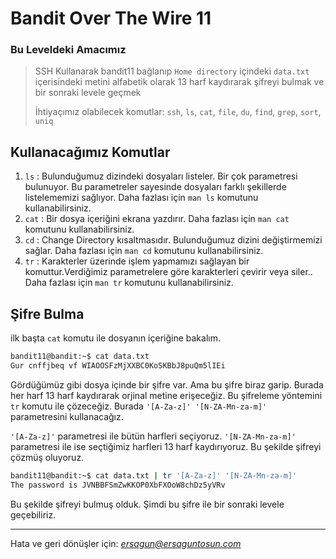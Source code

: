# Bandit Over The Wire **11**

### Bu Leveldeki Amacımız
> SSH Kullanarak bandit11 bağlanıp `Home directory` içindeki `data.txt`
içerisindeki metini alfabetik olarak 13 harf kaydırarak şifreyi bulmak ve bir sonraki levele geçmek
>
>İhtiyaçımız olabilecek komutlar: `ssh`, `ls`, `cat`, `file`, `du`, `find`, `grep`, `sort`, `uniq`

## Kullanacağımız Komutlar
1. `ls` : Bulunduğumuz dizindeki dosyaları listeler. Bir çok parametresi bulunuyor. Bu parametreler sayesinde dosyaları farklı şekillerde listelememizi sağlıyor. Daha fazlası için `man ls` komutunu kullanabilirsiniz.
2. `cat` : Bir dosya içeriğini ekrana yazdırır. Daha fazlası için `man cat` komutunu kullanabilirsiniz.
3. `cd` : Change Directory kısaltmasıdır. Bulunduğumuz dizini değiştirmemizi sağlar.  Daha fazlası için `man cd` komutunu kullanabilirsiniz.
4. `tr` : Karakterler üzerinde işlem yapmamızı sağlayan bir komuttur.Verdiğimiz parametrelere göre karakterleri çevirir veya siler.. Daha fazlası için `man tr` komutunu kullanabilirsiniz.

## Şifre Bulma
ilk başta `cat` komutu ile dosyanın içeriğine bakalım. 
```bash
bandit11@bandit:~$ cat data.txt
Gur cnffjbeq vf WIAOOSFzMjXXBC0KoSKBbJ8puQm5lIEi
```
Gördüğümüz gibi dosya içinde bir şifre var. Ama bu şifre biraz garip. Burada her harf 13 harf kaydırarak orjinal metine erişeceğiz. Bu şifreleme yöntemini `tr` komutu ile çözeceğiz. Burada `'[A-Za-z]' '[N-ZA-Mn-za-m]'` parametresini kullanacağız.

`'[A-Za-z]'` parametresi ile bütün harfleri seçiyoruz. `'[N-ZA-Mn-za-m]'` parametresi ile ise seçtiğimiz harfleri 13 harf kaydırıyoruz. Bu şekilde şifreyi çözmüş oluyoruz.

```bash
bandit11@bandit:~$ cat data.txt | tr '[A-Za-z]' '[N-ZA-Mn-za-m]'
The password is JVNBBFSmZwKKOP0XbFXOoW8chDz5yVRv
```

Bu şekilde şifreyi bulmuş olduk. Şimdi bu şifre ile bir sonraki levele geçebiliriz.

<hr/>

Hata ve geri dönüşler için: *[ersagun@ersaguntosun.com ](mailto:ersagun@ersaguntosun.com)*